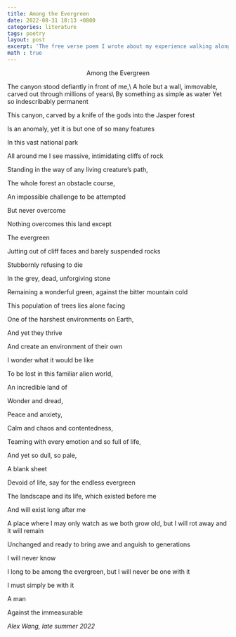 ```yaml
---
title: Among the Evergreen
date: 2022-08-31 18:13 +0800
categories: literature
tags: poetry
layout: post
excerpt: 'The free verse poem I wrote about my experience walking along the Maligne Canyon in Jasper.'
math : true
---
```


<center> Among the Evergreen </center>

The canyon stood defiantly in front of me,\\
A hole but a wall, immovable, carved out through millions of years\\
By something as simple as water
Yet so indescribably permanent

This canyon, carved by a knife of the gods into the Jasper forest

Is an anomaly, yet it is but one of so many features

In this vast national park

All around me I see massive, intimidating cliffs of rock

Standing in the way of any living creature’s path,

The whole forest an obstacle course,

An impossible challenge to be attempted

But never overcome

Nothing overcomes this land except

The evergreen

Jutting out of cliff faces and barely suspended rocks

Stubbornly refusing to die

In the grey, dead, unforgiving stone

Remaining a wonderful green, against the bitter mountain cold

This population of trees lies alone facing

One of the harshest environments on Earth,

And yet they thrive

And create an environment of their own

I wonder what it would be like

To be lost in this familiar alien world,

An incredible land of

Wonder and dread,

Peace and anxiety,

Calm and chaos and contentedness,

Teaming with every emotion and so full of life,

And yet so dull, so pale,

A blank sheet

Devoid of life, say for the endless evergreen

The landscape and its life, which existed before me

And will exist long after me

A place where I may only watch as we both grow old, but I will rot away and it will remain

Unchanged and ready to bring awe and anguish to generations

I will never know

I long to be among the evergreen, but I will never be one with it

I must simply be with it

A man

Against the immeasurable

<cite> Alex Wang, late summer 2022 </cite>
